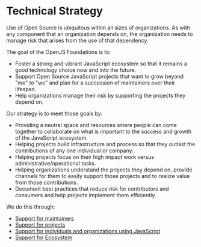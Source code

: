 # Technical Strategy

Use of Open Source is ubiquitous within all sizes of organizations.
As with any component that an organization depends
on, the organization needs to manage risk that arises from the use
of that dependency.

The goal of the OpenJS Foundations is to:
* Foster a strong and vibrant JavaScript ecosystem so that it remains a good
  technology choice now and into the future.
* Support Open Source JavaScript projects that want to grow beyond "me" to "we" and
  plan for a succession of maintainers over their lifespan. 
* Help organizations manage their risk by supporting the projects they depend on.

Our strategy is to meet those goals by:
* Providing a neutral space and resources where people can come together
  to collaborate on what is important to the success and growth of the
  JavaScript ecosystem.
* Helping projects build infrastructure and process so that they outlast the 
  contributions of any one individual or company.
* Helping projects focus on their high impact work versus
  administrative/operational tasks.
* Helping organizations understand the projects they depend on, provide channels 
  for them to easily support those projects and to realize value from those
  contributions.
* Document best practices that reduce risk for contributors and consumers
  and help projects implement them efficiently.

We do this through:

* [Support for maintainers](./support-for-maintainers.md)
* [Support for projects](./support-for-projects/README.md)
* [Support for individuals and organizations using JavaScript](./support-for-individuals-and-orgs/README.md)
* [Support for Ecosystem](./support-for-ecossytem/README.md)
